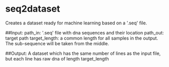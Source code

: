 # seq2dataset
Creates a dataset ready for machine learning based on a '.seq' file.

##Input:
    path_in: '.seq' file with dna sequences and their location
    path_out: target path
    target_length: a common length for all samples in the output. The sub-sequence will be taken from the middle.

##Output: 
    A dataset which has the same number of lines as the input file, but each line has raw dna of length target_length
